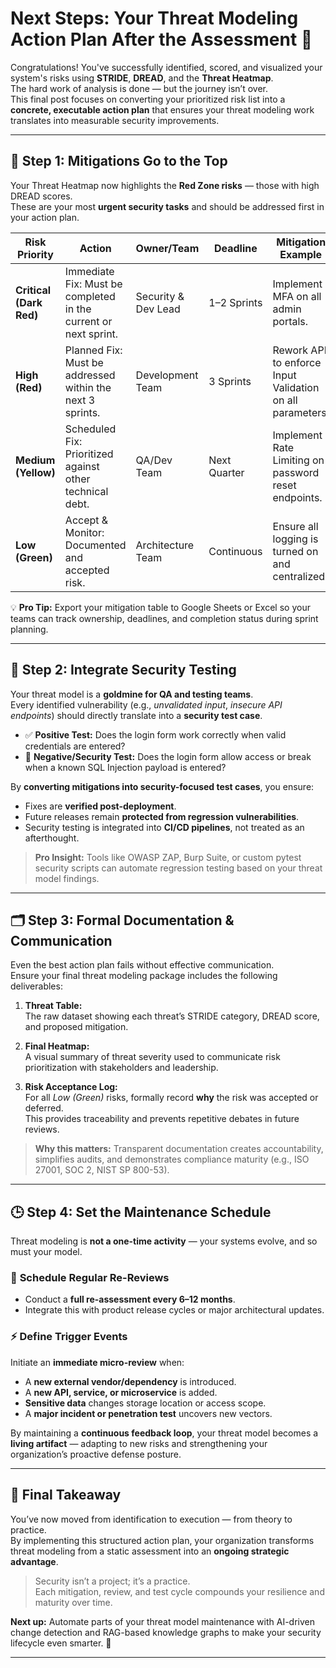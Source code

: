 # Next Steps: Your Threat Modeling Action Plan After the Assessment 🚀

Congratulations! You've successfully identified, scored, and visualized your system's risks using **STRIDE**, **DREAD**, and the **Threat Heatmap**.  
The hard work of analysis is done — but the journey isn’t over.  
This final post focuses on converting your prioritized risk list into a **concrete, executable action plan** that ensures your threat modeling work translates into measurable security improvements.

---

## 🧩 Step 1: Mitigations Go to the Top

Your Threat Heatmap now highlights the **Red Zone risks** — those with high DREAD scores.  
These are your most **urgent security tasks** and should be addressed first in your action plan.

| **Risk Priority** | **Action** | **Owner/Team** | **Deadline** | **Mitigation Example** |
|--------------------|------------|----------------|---------------|-------------------------|
| **Critical (Dark Red)** | Immediate Fix: Must be completed in the current or next sprint. | Security & Dev Lead | 1–2 Sprints | Implement MFA on all admin portals. |
| **High (Red)** | Planned Fix: Must be addressed within the next 3 sprints. | Development Team | 3 Sprints | Rework API to enforce Input Validation on all parameters. |
| **Medium (Yellow)** | Scheduled Fix: Prioritized against other technical debt. | QA/Dev Team | Next Quarter | Implement Rate Limiting on password reset endpoints. |
| **Low (Green)** | Accept & Monitor: Documented and accepted risk. | Architecture Team | Continuous | Ensure all logging is turned on and centralized. |

💡 **Pro Tip:** Export your mitigation table to Google Sheets or Excel so your teams can track ownership, deadlines, and completion status during sprint planning.

---

## 🧪 Step 2: Integrate Security Testing

Your threat model is a **goldmine for QA and testing teams**.  
Every identified vulnerability (e.g., *unvalidated input*, *insecure API endpoints*) should directly translate into a **security test case**.

- ✅ **Positive Test:** Does the login form work correctly when valid credentials are entered?  
- 🚫 **Negative/Security Test:** Does the login form allow access or break when a known SQL Injection payload is entered?

By **converting mitigations into security-focused test cases**, you ensure:
- Fixes are **verified post-deployment**.
- Future releases remain **protected from regression vulnerabilities**.
- Security testing is integrated into **CI/CD pipelines**, not treated as an afterthought.

> **Pro Insight:** Tools like OWASP ZAP, Burp Suite, or custom pytest security scripts can automate regression testing based on your threat model findings.

---

## 🗂️ Step 3: Formal Documentation & Communication

Even the best action plan fails without effective communication.  
Ensure your final threat modeling package includes the following deliverables:

1. **Threat Table:**  
   The raw dataset showing each threat’s STRIDE category, DREAD score, and proposed mitigation.

2. **Final Heatmap:**  
   A visual summary of threat severity used to communicate risk prioritization with stakeholders and leadership.

3. **Risk Acceptance Log:**  
   For all *Low (Green)* risks, formally record **why** the risk was accepted or deferred.  
   This provides traceability and prevents repetitive debates in future reviews.

> **Why this matters:** Transparent documentation creates accountability, simplifies audits, and demonstrates compliance maturity (e.g., ISO 27001, SOC 2, NIST SP 800-53).

---

## 🕒 Step 4: Set the Maintenance Schedule

Threat modeling is **not a one-time activity** — your systems evolve, and so must your model.

### 🔁 **Schedule Regular Re-Reviews**
- Conduct a **full re-assessment every 6–12 months**.
- Integrate this with product release cycles or major architectural updates.

### ⚡ **Define Trigger Events**
Initiate an **immediate micro-review** when:
- A **new external vendor/dependency** is introduced.  
- A **new API, service, or microservice** is added.  
- **Sensitive data** changes storage location or access scope.  
- A **major incident or penetration test** uncovers new vectors.

By maintaining a **continuous feedback loop**, your threat model becomes a **living artifact** — adapting to new risks and strengthening your organization’s proactive defense posture.

---

## 🧠 Final Takeaway

You’ve now moved from identification to execution — from theory to practice.  
By implementing this structured action plan, your organization transforms threat modeling from a static assessment into an **ongoing strategic advantage**.

> Security isn’t a project; it’s a practice.  
> Each mitigation, review, and test cycle compounds your resilience and maturity over time.

**Next up:** Automate parts of your threat model maintenance with AI-driven change detection and RAG-based knowledge graphs to make your security lifecycle even smarter. 🤖

---
